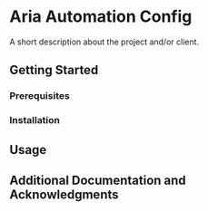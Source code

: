 # Aria Automation Config

A short description about the project and/or client.

## Getting Started


### Prerequisites


### Installation


## Usage


## Additional Documentation and Acknowledgments

